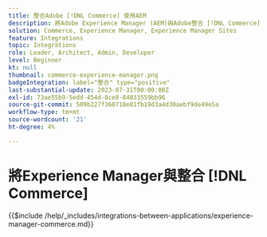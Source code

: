 ```yaml
---
title: 整合Adobe [!DNL Commerce] 使用AEM
description: 將Adobe Experience Manager (AEM)與Adobe整合 [!DNL Commerce] 打造引人入勝的購物體驗。
solution: Commerce, Experience Manager, Experience Manager Sites
feature: Integrations
topic: Integrations
role: Leader, Architect, Admin, Developer
level: Beginner
kt: null
thumbnail: commerce-experience-manager.png
badgeIntegration: label="整合" type="positive"
last-substantial-update: 2023-07-31T00:00:00Z
exl-id: 73ae55b9-5edd-454d-8ce8-84033559bb96
source-git-commit: 509b227f360718e81fb19d3a4d30aebf9de49e5a
workflow-type: tm+mt
source-wordcount: '21'
ht-degree: 4%

---
```


# 將Experience Manager與整合 [!DNL Commerce]

{{$include /help/_includes/integrations-between-applications/experience-manager-commerce.md}}
